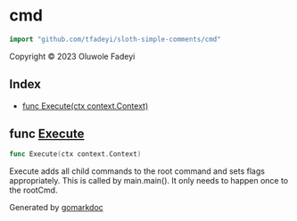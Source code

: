 <!-- Code generated by gomarkdoc. DO NOT EDIT -->

# cmd

```go
import "github.com/tfadeyi/sloth-simple-comments/cmd"
```

Copyright © 2023 Oluwole Fadeyi

## Index

- [func Execute(ctx context.Context)](<#func-execute>)


## func [Execute](<https://github.com/tfadeyi/sloth-simple-comments/blob/main/cmd/root.go#L22>)

```go
func Execute(ctx context.Context)
```

Execute adds all child commands to the root command and sets flags appropriately. This is called by main.main\(\). It only needs to happen once to the rootCmd.



Generated by [gomarkdoc](<https://github.com/princjef/gomarkdoc>)
